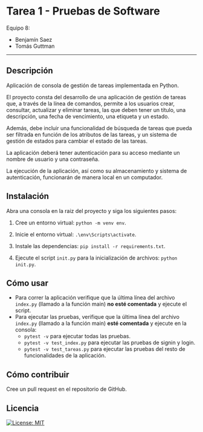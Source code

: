 # Tarea 1 - Pruebas de Software

Equipo 8:

- Benjamín Saez
- Tomás Guttman

---

## Descripción

Aplicación de consola de gestión de tareas implementada en Python.

El proyecto consta del desarrollo de una aplicación de gestión de tareas que, a través de la línea de comandos, permite a los usuarios crear, consultar, actualizar y eliminar tareas, las que deben tener un título, una descripción, una fecha de vencimiento, una etiqueta y un estado.

Además, debe incluir una funcionalidad de búsqueda de tareas que pueda ser filtrada en función de los atributos de las tareas, y un sistema de gestión de estados para cambiar el estado de las tareas.

La aplicación deberá tener autenticación para su acceso mediante un nombre de usuario y una contraseña.

La ejecución de la aplicación, así como su almacenamiento y sistema de autenticación, funcionarán de manera local en un computador.

## Instalación

Abra una consola en la raiz del proyecto y siga los siguientes pasos:

1. Cree un entorno virtual: `python -m venv env`.

2. Inicie el entorno virtual: `.\env\Scripts\activate`.

3. Instale las dependencias: `pip install -r requirements.txt`.

4. Ejecute el script `init.py` para la inicialización de archivos: `python init.py`.

## Cómo usar

- Para correr la aplicación verifique que la última línea del archivo `index.py` (llamado a la función main) **no esté comentada** y ejecute el script.
- Para ejecutar las pruebas, verifique que la última línea del archivo `index.py` (llamado a la función main) **esté comentada** y ejecute en la consola:
  - `pytest -v` para ejecutar todas las pruebas.
  - `pytest -v test_index.py` para ejecutar las pruebas de signin y login.
  - `pytest -v test_tareas.py` para ejecutar las pruebas del resto de funcionalidades de la aplicación.

## Cómo contribuir

Cree un pull request en el repositorio de GitHub.

## Licencia

[![License: MIT](https://img.shields.io/badge/License-MIT-yellow.svg)](https://opensource.org/licenses/MIT)
